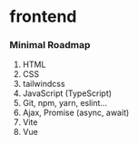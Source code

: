 # frontend

### Minimal Roadmap

1. HTML
2. CSS
3. tailwindcss
4. JavaScript (TypeScript)
5. Git, npm, yarn, eslint...
6. Ajax, Promise (async, await)
7. Vite
8. Vue
